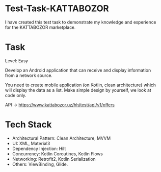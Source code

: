 # Test-Task-KATTABOZOR

I have created this test task to demonstrate my knowledge and experience for the KATTABOZOR marketplace.

# Task

Level: Easy

Develop an Android application that can receive and display information from a network source.

You need to create mobile application (on Kotlin, clean architecture) which will display the data as a list.
Make simple design by yourself, we look at code only.

API -> https://www.kattabozor.uz/hh/test/api/v1/offers

# Tech Stack

- Architectural Pattern: Clean Architecture, MVVM
- UI: XML, Material3
- Dependency Injection: Hilt
- Concurrency: Kotlin Coroutines, Kotlin Flows
- Networking: Retrofit2, Kotlin Serialization
- Others: ViewBinding, Glide.
